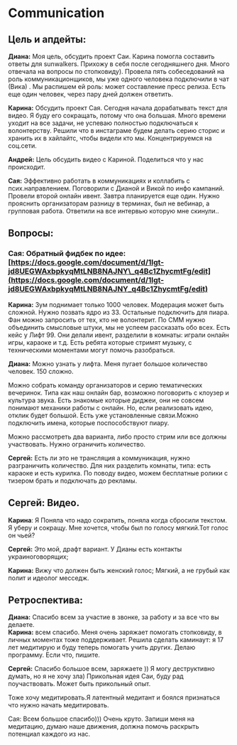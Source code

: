 # Communication

## Цель и апдейты: 

**Диана:** Моя цель, обсудить проект Саи. Карина помогла составить ответы для sunwalkers. Прихожу в себя после сегодняшнего дня. Много отвечала на вопросы по стопковиду\). Провела пять собеседований на роль коммуникационщиков, мы уже одного человека подключили в чат \(Вика\) . Мы распишем ей роль: может составление пресс релиза. Есть еще один человек, через пару дней должен ответить.  

**Карина:** Обсудить проект Сая. Сегодня начала дорабатывать текст для видео. Я буду его сокращать, потому что она большая. Много времени уходит на все задачи, не успеваю полностью подключаться к волонтерству. Решили что в инстаграме будем делать серию сторис и хранить их в хайлайтс, чтобы видели кто мы. Концентрируемся на соц.сети. 

**Андрей:** Цель обсудить видео с Кариной. Поделиться что у нас происходит.

**Сая:** Эффективно работать в коммуникациях и коллабить с псих.направлением. Поговорили с Дианой и Викой по инфо кампаний. Провели второй онлайн ивент. Завтра планируется еще один. Нужно прояснить организаторам разницу в терминах,  был не вебинар, а групповая работа. Ответили на все интервью которую мне скинули.. 

## Вопросы: 

### Сая: Обратный фидбек по идее: [https://docs.google.com/document/d/1Igt-jd8UEGWAxbpkyqMtLNB8NAJNY\_q4Bc1ZhycmtFg/edit](https://docs.google.com/document/d/1Igt-jd8UEGWAxbpkyqMtLNB8NAJNY_q4Bc1ZhycmtFg/edit)

**Карина:** Зум поднимает только 1000 человек. Модерация может быть сложной. Нужно позвать ядро из 33. Остальные подключить для пиара. Фан можно запросить от тех, кто не волонтерит.  По СММ нужно объединить смысловые штуки, мы не успеем рассказать обо всех. Есть кейс у  Лифт 99. Они делали ивент, разделили в комнаты: играли  онлайн игры, караоке и т.д. Есть ребята которые стримят музыку, с техническими моментами могут помочь разобраться. 

**Диана:** Можно узнать у лифта. Меня пугает большое количество человек. 150 сложно. 

Можно собрать команду организаторов и серию тематических вечеринок. Типа как наш онлайн бар, возможно поговорить с клоузер и культура звука. Есть знакомые которые диджеи, они не совсем понимают механики работы с онлайн. Но, если реализовать идею, отклик будет большой. Есть уже установленные связи.Можно подключить имена, которые поспособствуют пиару.

Можно рассмотреть два варианта, либо просто стрим или все должны участвовать. Нужно ограничить количество.  

**Сергей:** Есть ли это не трансляция а коммуникация, нужно разграничить количество. Для них разделить комнаты, типа: есть караоке и есть курилка. По поводу видео, можем бесплатные ролики с тизером брать и подключать до рекламы.  

## Сергей: Видео.

**Карина**: Я Поняла что надо сократить, поняла когда сбросили текстом. Я уберу и сокращу. Мне хочется, чтобы был по голосу мягкий.Тот голос он чьей? 

**Сергей:** Это мой, драфт вариант. У Дианы есть контакты украиноговорящих;  

**Карина:** Вижу что должен быть женский голос; Мягкий, а не грубый как полит и идеолог месседж.

## Ретроспектива: 

**Диана:** Спасибо всем за участие в звонке, за работу и за все что вы делаете.   
**Карина:** всем спасибо. Меня очень заряжает помогать стопковиду, в личных моментах тоже поддерживает. Решила сделать каминаут: я 17 лет медитирую и буду теперь помогать учить других. Делаю программу. Если что, пишите.    

**Сергей:** Спасибо большое всем, заряжаете \)\) Я могу деструктивно думать, но я не хочу зла\) Прикольная идея Саи, буду рад поучаствовать. Может быть прикольный опыт. 

Тоже хочу медитировать.Я латентный медитант и боялся признаться что нужно начать медитировать. 

Сая: Всем большое спасибо\)\)\) Очень круто. Запиши меня на медитацию, думаю наше движения, должна помочь раскрыть потенциал каждого из нас. 







